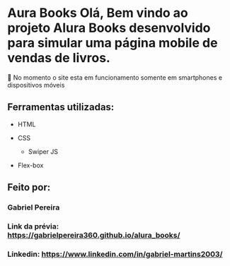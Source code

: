 # Aura Books Olá, Bem vindo ao projeto Alura Books desenvolvido para simular uma página mobile de vendas de livros.

🛑 No momento o site esta em funcionamento somente em smartphones e dispositivos móveis

## Ferramentas utilizadas:

* HTML

* CSS
  * Swiper JS

* Flex-box

## Feito por:

### Gabriel Pereira

### Link da prévia: https://gabrielpereira360.github.io/alura_books/

### Linkedin: https://www.linkedin.com/in/gabriel-martins2003/
